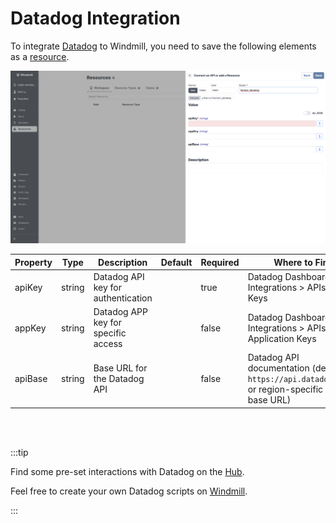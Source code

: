 # Datadog Integration

To integrate [Datadog](https://www.datadoghq.com/) to Windmill, you need to save the following elements as a [resource](../core_concepts/3_resources_and_types/index.md).

![Add Datadog Resource](../assets/integrations/add-datadog.png)

| Property | Type    | Description                             | Default | Required | Where to Find                                                                                     |
|----------|---------|-----------------------------------------|---------|----------|---------------------------------------------------------------------------------------------------|
| apiKey   | string  | Datadog API key for authentication      |         | true     | Datadog Dashboard > Integrations > APIs > API Keys                                               |
| appKey   | string  | Datadog APP key for specific access     |         | false    | Datadog Dashboard > Integrations > APIs > Application Keys                                       |
| apiBase  | string  | Base URL for the Datadog API            |         | false    | Datadog API documentation (default: `https://api.datadoghq.com` or region-specific API base URL) |

<br/><br/>

:::tip

Find some pre-set interactions with Datadog on the [Hub](https://hub.windmill.dev/integrations/datadog).

Feel free to create your own Datadog scripts on [Windmill](../getting_started/00_how_to_use_windmill/index.md).

:::